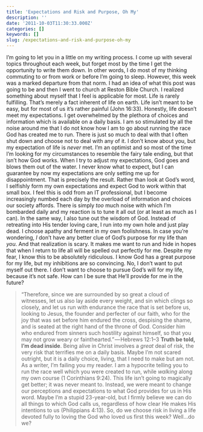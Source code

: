 ```yaml
---
title: 'Expectations and Risk and Purpose, Oh My'
description: ''
date: '2011-10-03T11:30:33.000Z'
categories: []
keywords: []
slug: /expectations-and-risk-and-purpose-oh-my
---
```

I’m going to let you in a little on my writing process. I come up with several topics throughout each week, but forget most by the time I get the opportunity to write them down. In other words, I do most of my thinking commuting to or from work or before I’m going to sleep. However, this week was a marked departure from that norm. I had an idea of what this post was going to be and then I went to church at Reston Bible Church. I realized something about myself that I feel is applicable for most.
Life is rarely fulfilling. That’s merely a fact inherent of life on earth. Life isn’t meant to be easy, but for most of us it’s rather painful (John 16:33). Honestly, life doesn’t meet my expectations. I get overwhelmed by the plethora of choices and information which is available on a daily basis. I am so stimulated by all the noise around me that I do not know how I am to go about running the race God has created me to run. There is just so much to deal with that I often shut down and choose not to deal with any of it.
I don’t know about you, but my expectation of life is _never_ met. I’m an optimist and so most of the time I’m looking for my circumstances to resemble the fairy tale ending, but that isn’t how God works. When I try to adjust my expectations, God goes and blows them out of the water. I never know what to expect, but I can guarantee by now my expectations are only setting me up for disappointment. That is precisely the result. Rather than look at God’s word, I selfishly form my own expectations and expect God to work within that small box.
I feel this is odd from an IT professional, but I become increasingly numbed each day by the overload of information and choices our society affords. There is simply _too_ much noise with which I’m bombarded daily and my reaction is to tune it all out (or at least as much as I can). In the same way, I also tune out the wisdom of God. Instead of retreating into His tender loving care, I run into my own hole and just play dead. I choose apathy and ferment in my own foolishness.
In case you’re wondering, _I_ don’t have any better clue of God’s purpose for my life than _you_. And that realization is scary. It makes me want to run and hide in hopes that when I return to life all will be spelled out perfectly for me. Despite my fear, I know this to be absolutely ridiculous. I know God has a great purpose for my life, but my inhibitions are so convincing. No, I don’t want to put myself out there. I don’t want to choose to pursue God’s will for my life, because it’s not safe. How can I be sure that He’ll provide for me in the future?
> “Therefore, since we are surrounded by so great a cloud of witnesses, let us also lay aside every weight, and sin which clings so closely, and let us run with endurance the race that is set before us, looking to Jesus, the founder and perfecter of our faith, who for the joy that was set before him endured the cross, despising the shame, and is seated at the right hand of the throne of God. Consider him who endured from sinners such hostility against himself, so that you may not grow weary or fainthearted.” — Hebrews 12:1–3
**Truth be told, I’m dead inside**. Being alive in Christ involves a _great_ deal of risk, the very risk that terrifies me on a daily basis. Maybe I’m not scared outright, but it is a daily choice, living, that I need to make but am not. As a writer, I’m failing you my reader. I am a hypocrite telling you to run the race well which you were created to run, while _walking_ along my own course (1 Corinthians 9:24). This life isn’t going to magically get better; it was never meant to. Instead, we were meant to change our perceptions and expectations to what God provides for us in His word. Maybe I’m a stupid 23-year-old, but I firmly believe we can do all things to which God calls us, regardless of how clear He makes His intentions to us (Philippians 4:13). So, do we choose risk in living a life devoted fully to loving the God who loved us first this week? Well…do we?
